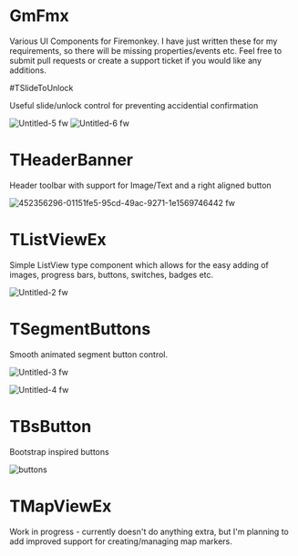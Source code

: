 # GmFmx
Various UI Components for Firemonkey.  I have just written these for my requirements, so there will be missing properties/events etc. Feel free to submit pull requests or create a support ticket if you would like any additions.

#TSlideToUnlock

Useful slide/unlock control for preventing accidential confirmation

![Untitled-5 fw](https://github.com/user-attachments/assets/39d2d892-8174-482a-a579-f8d11d2ebe69)
![Untitled-6 fw](https://github.com/user-attachments/assets/b3643210-0772-4845-9ca4-c70ded29eaf4)


# THeaderBanner

Header toolbar with support for Image/Text and a right aligned button

![452356296-01151fe5-95cd-49ac-9271-1e1569746442 fw](https://github.com/user-attachments/assets/69fbc9cb-b0bb-429e-ba02-6e3cf155c1ab)





# TListViewEx

Simple ListView type component which allows for the easy adding of images, progress bars, buttons, switches, badges etc.

![Untitled-2 fw](https://github.com/user-attachments/assets/fd02fe38-89fe-425d-905c-e45636898184)




# TSegmentButtons
Smooth animated segment button control.

![Untitled-3 fw](https://github.com/user-attachments/assets/7ae8dc4a-648f-47a2-9a99-0a3b0895a12a)

![Untitled-4 fw](https://github.com/user-attachments/assets/1e030fec-ca49-477f-856f-3cb5814e5583)


# TBsButton
Bootstrap inspired buttons

![buttons](https://github.com/user-attachments/assets/08f1a57f-cf59-4600-8ebb-7434452aee8c)


# TMapViewEx

Work in progress - currently doesn't do anything extra, but I'm planning to add improved support for creating/managing map markers.

